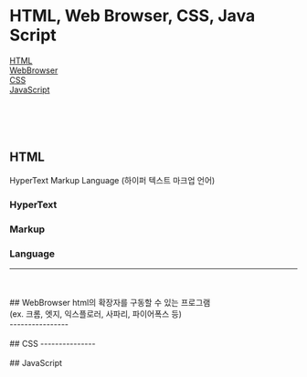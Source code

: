 # HTML, Web Browser, CSS, Java Script
[HTML](#HTML)<br>
[WebBrowser](#WebBrowser)<br>
[CSS](#CSS)<br>
[JavaScript](#JavaScript)<br>
<br>
<br>
<br>
<br>
## HTML
HyperText Markup Language (하이퍼 텍스트 마크업 언어)
### HyperText
### Markup
### Language
-------------
<br>
<br>
## WebBrowser
html의 확장자를 구동할 수 있는 프로그램<br>
(ex. 크롬, 엣지, 익스플로러, 사파리, 파이어폭스 등)<br>
----------------
<br>
<br>
## CSS
---------------
<br>
<br>
## JavaScript
<br>
